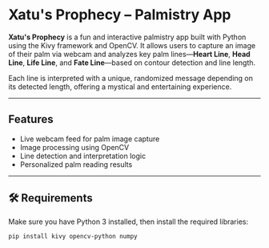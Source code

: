 #  Xatu's Prophecy – Palmistry App

**Xatu's Prophecy** is a fun and interactive palmistry app built with Python using the Kivy framework and OpenCV. It allows users to capture an image of their palm via webcam and analyzes key palm lines—**Heart Line**, **Head Line**, **Life Line**, and **Fate Line**—based on contour detection and line length.

Each line is interpreted with a unique, randomized message depending on its detected length, offering a mystical and entertaining experience.

---

##  Features

- Live webcam feed for palm image capture
- Image processing using OpenCV
- Line detection and interpretation logic
- Personalized palm reading results

---

## 🛠 Requirements

Make sure you have Python 3 installed, then install the required libraries:

```bash
pip install kivy opencv-python numpy
